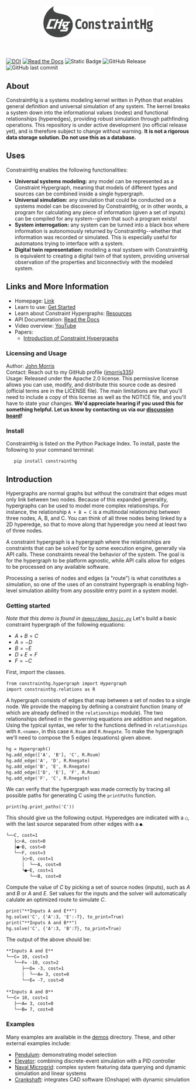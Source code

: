 <h1 align="center">
<img src="https://github.com/jmorris335/ConstraintHg/blob/14d9ea2db0e73d440dd4de1491ba0ffee0233d87/media/logo.svg?raw=true" width="300">
</h1><br>

[![DOI](https://zenodo.org/badge/869248124.svg)](https://doi.org/10.5281/zenodo.15278018) [![Read the Docs](https://img.shields.io/readthedocs/constrainthg?link=https%3A%2F%2Fconstrainthg.readthedocs.io%2Fen%2Flatest%2Findex.html)](https://constrainthg.readthedocs.io/en/latest/) ![Static Badge](https://img.shields.io/badge/tests-35/35-brightgreen) ![GitHub Release](https://img.shields.io/github/v/release/jmorris335/ConstraintHg?include_prereleases&display_name=tag) ![GitHub last commit](https://img.shields.io/github/last-commit/jmorris335/ConstraintHg)

## About
ConstraintHg is a systems modeling kernel written in Python that enables general definition and universal simulation of any system. The kernel breaks a system down into the informational values (nodes) and functional relationships (hyperedges), providing robust simulation through pathfinding operations. This repository is under active development (no official release yet), and is therefore subject to change without warning. **It is not a rigorous data storage solution. Do not use this as a database.**

## Uses
ConstraintHg enables the following functionalities:
- **Universal systems modeling:** any model can be represented as a Constraint Hypergraph, meaning that models of different types and sources can be combined inside a single hypergraph.
- **Universal simulation:** any simulation that could be conducted on a systems model can be discovered by ConstraintHg, or in other words, a program for calculating any piece of information (given a set of inputs) can be compiled for any system--given that such a program exists!
- **System interrogation:** any system can be turned into a black box where information is autonomously returned by ConstraintHg--whether that information was recorded or simulated. This is especially useful for automatons trying to interface with a system.
- **Digital twin representation:** modeling a real systsem with ConstraintHg is equivalent to creating a digital twin of that system, providing universal observation of the properties and biconnectiviy with the modeled system.

## Links and More Information
- Homepage: [Link](https://constrainthg.readthedocs.io/en/latest/index.html)
- Learn to use: [Get Started](https://constrainthg.readthedocs.io/en/latest/constrainthg_intro.html)
- Learn about Constraint Hypergraphs: [Resources](https://constrainthg.readthedocs.io/en/latest/chg_overview.html)
- API Documentation: [Read the Docs](https://constrainthg.readthedocs.io/en/latest/constrainthg.html)
- Video overview: [YouTube](https://www.youtube.com/watch?v=Ph2yhaThex0)
- Papers:
  - [Introduction of Constraint Hypergraphs](https://doi.org/10.1115/1.4068375)

### Licensing and Usage
Author: [John Morris](https://www.people.clemson.edu/jhmrrs/)  
Contact: Reach out to my GitHub profile ([jmorris335](https://github.com/jmorris335))  
Usage: Released under the Apache 2.0 license. This permissive license allows you can use, modify, and distribute this source code as desired (official terms are in the LICENSE file). The main limitations are that you'll need to include a copy of this license as well as the NOTICE file, and you'll have to state your changes. **We'd appreciate hearing if you used this for something helpful. Let us know by contacting us via our [discussion board](https://github.com/jmorris335/ConstraintHg/discussions)!**

### Install
ConstraintHg is listed on the Python Package Index. To install, paste the following to your command terminal: 
```
   pip install constrainthg
```

## Introduction
Hypergraphs are normal graphs but without the constraint that edges must only link between two nodes. Because of this expanded generality, hypergraphs can be used to model more complex relationships. For instance, the relationship `A + B = C` is a multinodal relationship between three nodes, A, B, and C. You can think of all three nodes being linked by a 2D hyperedge, so that to move along that hyperedge you need at least two of three nodes. 

A constraint hypergraph is a hypergraph where the relationships are constraints that can be solved for by some execution engine, generally via API calls. These constraints reveal the behavior of the system. The goal is for the hypergraph to be platform agnostic, while API calls allow for edges to be processed on any available software.

Processing a series of nodes and edges (a "route") is what constitutes a simulation, so one of the uses of an constraint hypergraph is enabling high-level simulation ability from any possible entry point in a system model.

### Getting started
*Note that this demo is found in [`demos/demo_basic.py`](https://github.com/jmorris335/ConstraintHg/blob/main/demos/demo_basic.py)*
Let's build a basic constraint hypergraph of the following equations:
- $A + B = C$
- $A = -D$
- $B = -E$
- $D + E = F$  
- $F = -C$

First, import the classes. 
```[python]
from constrainthg.hypergraph import Hypergraph
import constrainthg.relations as R
```

A hypergraph consists of edges that map between a set of nodes to a single node. We provide the mapping by defining a constraint function (many of which are already defined in the `relationships` module). The two relationships defined in the governing equations are addition and negation. Using the typical syntax, we refer to the functions defined in `relationships` with `R.<name>`, in this case `R.Rsum` and `R.Rnegate`. To make the hypergraph we'll need to compose the 5 edges (equations) given above. 
```[python]
hg = Hypergraph()
hg.add_edge(['A', 'B'], 'C', R.Rsum)
hg.add_edge('A', 'D', R.Rnegate)
hg.add_edge('B', 'E', R.Rnegate)
hg.add_edge(['D', 'E'], 'F', R.Rsum)
hg.add_edge('F', 'C', R.Rnegate)
```

We can verify that the hypergraph was made correctly by tracing all possible paths for generating C using the `printPaths` function.
```[python]
print(hg.print_paths('C'))
```

This should give us the following output. Hyperedges are indicated with a `◯`, with the last source separated from other edges with a `●`.
```
└──C, cost=1
   ├◯─A, cost=0
   ├●─B, cost=0
   └──F, cost=3
      ├◯─D, cost=1
      │  └──A, cost=0
      └●─E, cost=1
         └──B, cost=0
```

Compute the value of $C$ by picking a set of source nodes (inputs), such as $A$ and $B$ or $A$ and $E$. Set values for the inputs and the solver will automatically calulate an optimized route to simulate $C$. 
```[python]
print("**Inputs A and E**")
hg.solve('C', {'A':3, 'E':-7}, to_print=True)
print("**Inputs A and B**")
hg.solve('C', {'A':3, 'B':7}, to_print=True)
```

The output of the above should be:
```
**Inputs A and E**
└──C= 10, cost=3
   └──F= -10, cost=2
      ├──D= -3, cost=1
      │  └──A= 3, cost=0
      └──E= -7, cost=0

**Inputs A and B**
└──C= 10, cost=1
   ├──A= 3, cost=0
   └──B= 7, cost=0
```

### Examples
Many examples are available in the [demos](https://github.com/jmorris335/ConstraintHg/tree/main/demos) directory. These, and other external examples include:
- [Pendulum](https://github.com/jmorris335/ConstraintHg/blob/main/demos/demo_pendulum.py): demonstrating model selection
- [Elevator](https://github.com/jmorris335/ElevatorHypergraph): combining discrete-event simulation with a PID controller
- [Naval Microgrid](https://github.com/jmorris335/MicrogridHg): complex system featuring data querying and dynamic simulation and linear systems
- [Crankshaft](https://github.com/jmorris335/tool-interoperability-scripts/tree/main): integrates CAD software (Onshape) with dynamic simulation
